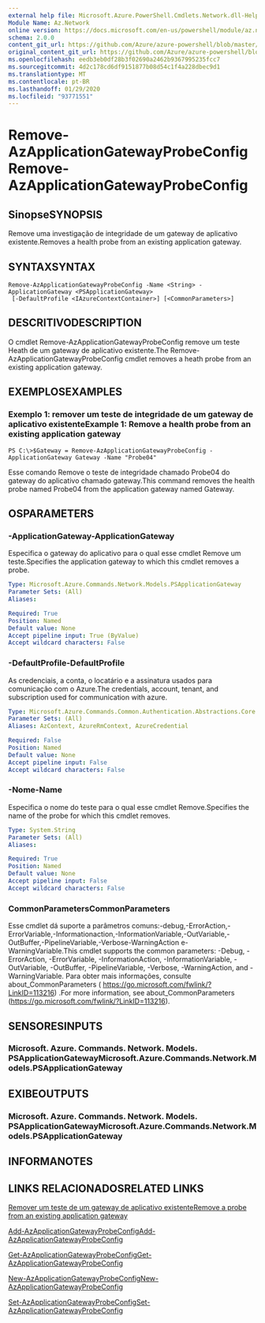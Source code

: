```yaml
---
external help file: Microsoft.Azure.PowerShell.Cmdlets.Network.dll-Help.xml
Module Name: Az.Network
online version: https://docs.microsoft.com/en-us/powershell/module/az.network/remove-azapplicationgatewayprobeconfig
schema: 2.0.0
content_git_url: https://github.com/Azure/azure-powershell/blob/master/src/Network/Network/help/Remove-AzApplicationGatewayProbeConfig.md
original_content_git_url: https://github.com/Azure/azure-powershell/blob/master/src/Network/Network/help/Remove-AzApplicationGatewayProbeConfig.md
ms.openlocfilehash: eedb3eb0df28b3f02690a2462b9367995235fcc7
ms.sourcegitcommit: 4d2c178cd6df9151877b08d54c1f4a228dbec9d1
ms.translationtype: MT
ms.contentlocale: pt-BR
ms.lasthandoff: 01/29/2020
ms.locfileid: "93771551"
---
```

# <span data-ttu-id="00ae9-101">Remove-AzApplicationGatewayProbeConfig</span><span class="sxs-lookup"><span data-stu-id="00ae9-101">Remove-AzApplicationGatewayProbeConfig</span></span>

## <span data-ttu-id="00ae9-102">Sinopse</span><span class="sxs-lookup"><span data-stu-id="00ae9-102">SYNOPSIS</span></span>
<span data-ttu-id="00ae9-103">Remove uma investigação de integridade de um gateway de aplicativo existente.</span><span class="sxs-lookup"><span data-stu-id="00ae9-103">Removes a health probe from an existing application gateway.</span></span>

## <span data-ttu-id="00ae9-104">SYNTAX</span><span class="sxs-lookup"><span data-stu-id="00ae9-104">SYNTAX</span></span>

```
Remove-AzApplicationGatewayProbeConfig -Name <String> -ApplicationGateway <PSApplicationGateway>
 [-DefaultProfile <IAzureContextContainer>] [<CommonParameters>]
```

## <span data-ttu-id="00ae9-105">DESCRITIVO</span><span class="sxs-lookup"><span data-stu-id="00ae9-105">DESCRIPTION</span></span>
<span data-ttu-id="00ae9-106">O cmdlet Remove-AzApplicationGatewayProbeConfig remove um teste Heath de um gateway de aplicativo existente.</span><span class="sxs-lookup"><span data-stu-id="00ae9-106">The Remove-AzApplicationGatewayProbeConfig cmdlet removes a heath probe from an existing application gateway.</span></span>

## <span data-ttu-id="00ae9-107">EXEMPLOS</span><span class="sxs-lookup"><span data-stu-id="00ae9-107">EXAMPLES</span></span>

### <span data-ttu-id="00ae9-108">Exemplo 1: remover um teste de integridade de um gateway de aplicativo existente</span><span class="sxs-lookup"><span data-stu-id="00ae9-108">Example 1: Remove a health probe from an existing application gateway</span></span>
```
PS C:\>$Gateway = Remove-AzApplicationGatewayProbeConfig -ApplicationGateway Gateway -Name "Probe04"
```

<span data-ttu-id="00ae9-109">Esse comando Remove o teste de integridade chamado Probe04 do gateway do aplicativo chamado gateway.</span><span class="sxs-lookup"><span data-stu-id="00ae9-109">This command removes the health probe named Probe04 from the application gateway named Gateway.</span></span>

## <span data-ttu-id="00ae9-110">OS</span><span class="sxs-lookup"><span data-stu-id="00ae9-110">PARAMETERS</span></span>

### <span data-ttu-id="00ae9-111">-ApplicationGateway</span><span class="sxs-lookup"><span data-stu-id="00ae9-111">-ApplicationGateway</span></span>
<span data-ttu-id="00ae9-112">Especifica o gateway do aplicativo para o qual esse cmdlet Remove um teste.</span><span class="sxs-lookup"><span data-stu-id="00ae9-112">Specifies the application gateway to which this cmdlet removes a probe.</span></span>

```yaml
Type: Microsoft.Azure.Commands.Network.Models.PSApplicationGateway
Parameter Sets: (All)
Aliases:

Required: True
Position: Named
Default value: None
Accept pipeline input: True (ByValue)
Accept wildcard characters: False
```

### <span data-ttu-id="00ae9-113">-DefaultProfile</span><span class="sxs-lookup"><span data-stu-id="00ae9-113">-DefaultProfile</span></span>
<span data-ttu-id="00ae9-114">As credenciais, a conta, o locatário e a assinatura usados para comunicação com o Azure.</span><span class="sxs-lookup"><span data-stu-id="00ae9-114">The credentials, account, tenant, and subscription used for communication with azure.</span></span>

```yaml
Type: Microsoft.Azure.Commands.Common.Authentication.Abstractions.Core.IAzureContextContainer
Parameter Sets: (All)
Aliases: AzContext, AzureRmContext, AzureCredential

Required: False
Position: Named
Default value: None
Accept pipeline input: False
Accept wildcard characters: False
```

### <span data-ttu-id="00ae9-115">-Nome</span><span class="sxs-lookup"><span data-stu-id="00ae9-115">-Name</span></span>
<span data-ttu-id="00ae9-116">Especifica o nome do teste para o qual esse cmdlet Remove.</span><span class="sxs-lookup"><span data-stu-id="00ae9-116">Specifies the name of the probe for which this cmdlet removes.</span></span>

```yaml
Type: System.String
Parameter Sets: (All)
Aliases:

Required: True
Position: Named
Default value: None
Accept pipeline input: False
Accept wildcard characters: False
```

### <span data-ttu-id="00ae9-117">CommonParameters</span><span class="sxs-lookup"><span data-stu-id="00ae9-117">CommonParameters</span></span>
<span data-ttu-id="00ae9-118">Esse cmdlet dá suporte a parâmetros comuns:-debug,-ErrorAction,-ErrorVariable,-Informationaction,-InformationVariable,-OutVariable,-OutBuffer,-PipelineVariable,-Verbose-WarningAction e-WarningVariable.</span><span class="sxs-lookup"><span data-stu-id="00ae9-118">This cmdlet supports the common parameters: -Debug, -ErrorAction, -ErrorVariable, -InformationAction, -InformationVariable, -OutVariable, -OutBuffer, -PipelineVariable, -Verbose, -WarningAction, and -WarningVariable.</span></span> <span data-ttu-id="00ae9-119">Para obter mais informações, consulte about_CommonParameters ( https://go.microsoft.com/fwlink/?LinkID=113216) .</span><span class="sxs-lookup"><span data-stu-id="00ae9-119">For more information, see about_CommonParameters (https://go.microsoft.com/fwlink/?LinkID=113216).</span></span>

## <span data-ttu-id="00ae9-120">SENSORES</span><span class="sxs-lookup"><span data-stu-id="00ae9-120">INPUTS</span></span>

### <span data-ttu-id="00ae9-121">Microsoft. Azure. Commands. Network. Models. PSApplicationGateway</span><span class="sxs-lookup"><span data-stu-id="00ae9-121">Microsoft.Azure.Commands.Network.Models.PSApplicationGateway</span></span>

## <span data-ttu-id="00ae9-122">EXIBE</span><span class="sxs-lookup"><span data-stu-id="00ae9-122">OUTPUTS</span></span>

### <span data-ttu-id="00ae9-123">Microsoft. Azure. Commands. Network. Models. PSApplicationGateway</span><span class="sxs-lookup"><span data-stu-id="00ae9-123">Microsoft.Azure.Commands.Network.Models.PSApplicationGateway</span></span>

## <span data-ttu-id="00ae9-124">INFORMA</span><span class="sxs-lookup"><span data-stu-id="00ae9-124">NOTES</span></span>

## <span data-ttu-id="00ae9-125">LINKS RELACIONADOS</span><span class="sxs-lookup"><span data-stu-id="00ae9-125">RELATED LINKS</span></span>

[<span data-ttu-id="00ae9-126">Remover um teste de um gateway de aplicativo existente</span><span class="sxs-lookup"><span data-stu-id="00ae9-126">Remove a probe from an existing application gateway</span></span>](https://azure.microsoft.com/en-us/documentation/articles/application-gateway-create-probe-ps/#remove-a-probe-from-an-existing-application-gateway)

[<span data-ttu-id="00ae9-127">Add-AzApplicationGatewayProbeConfig</span><span class="sxs-lookup"><span data-stu-id="00ae9-127">Add-AzApplicationGatewayProbeConfig</span></span>](./Add-AzApplicationGatewayProbeConfig.md)

[<span data-ttu-id="00ae9-128">Get-AzApplicationGatewayProbeConfig</span><span class="sxs-lookup"><span data-stu-id="00ae9-128">Get-AzApplicationGatewayProbeConfig</span></span>](./Get-AzApplicationGatewayProbeConfig.md)

[<span data-ttu-id="00ae9-129">New-AzApplicationGatewayProbeConfig</span><span class="sxs-lookup"><span data-stu-id="00ae9-129">New-AzApplicationGatewayProbeConfig</span></span>](./New-AzApplicationGatewayProbeConfig.md)

[<span data-ttu-id="00ae9-130">Set-AzApplicationGatewayProbeConfig</span><span class="sxs-lookup"><span data-stu-id="00ae9-130">Set-AzApplicationGatewayProbeConfig</span></span>](./Set-AzApplicationGatewayProbeConfig.md)

